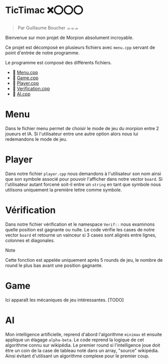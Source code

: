 # TicTimac ❌⭕⭕⭕

> Par Guillaume Boucher ☕︎☕︎☕︎

Bienvenue sur mon projet de Morpion absolument incroyable.

Ce projet est décomposé en plusieurs fichiers avec `menu.cpp` servant de point d'entrée de notre programme. 

Le programme est composé des différents fichiers. 

- 💾 [Menu.cpp](/src/menu.cpp)
- 💾 [Game.cpp](/src/game.cpp)
- 💾 [Player.cpp](/src/player.cpp)
- 💾 [Verification.cpp](/src/verification.cpp) 
- 💾 [AI.cpp](/src/ai.cpp)

# Menu

Dans le fichier menu permet de choisir le mode de jeu du morpion entre 2 joueurs et IA. Si l'utilisateur entre une autre option alors nous lui redemandons le mode de jeu.

# Player

Dans notre fichier `player.cpp` nous demandons à l'utilisateur son nom ainsi que son symbole associé pour pouvoir l'afficher dans notre vector `board`. Si l'utilisateur autant forcené soit-il entre un `string` en tant que symbole nous utilisons uniquement la première lettre comme symbole.

# Vérification

Dans notre fichier vérification et le namespace `Verif::` nous examinons quelle position est gagnante ou nulle. Le code vérifie les cases de notre vector `board` et retourne un vainceur si 3 cases sont alignés entre lignes, colonnes et diagonales.

> [!NOTE]  
>  Cette fonction est appelée uniquement après 5 rounds de jeu, le nombre de round le plus bas avant une position gagnante.

# Game

Ici apparaît les mécaniques de jeu intéressantes. [TODO]

# AI

Mon intelligence artificielle, reprend d'abord l'algorithme `minimax` et ensuite applique un élagage `alpha-beta`. Le code reprend la logique de cet algorithme connu sur wikipédia. Le premier round si l'intelligence joue doit être un coin de la case de tableau noté dans un array, "source" wikipédia. Ainsi évitant d'utilisant un algorithme complexe pour le premier coup.

